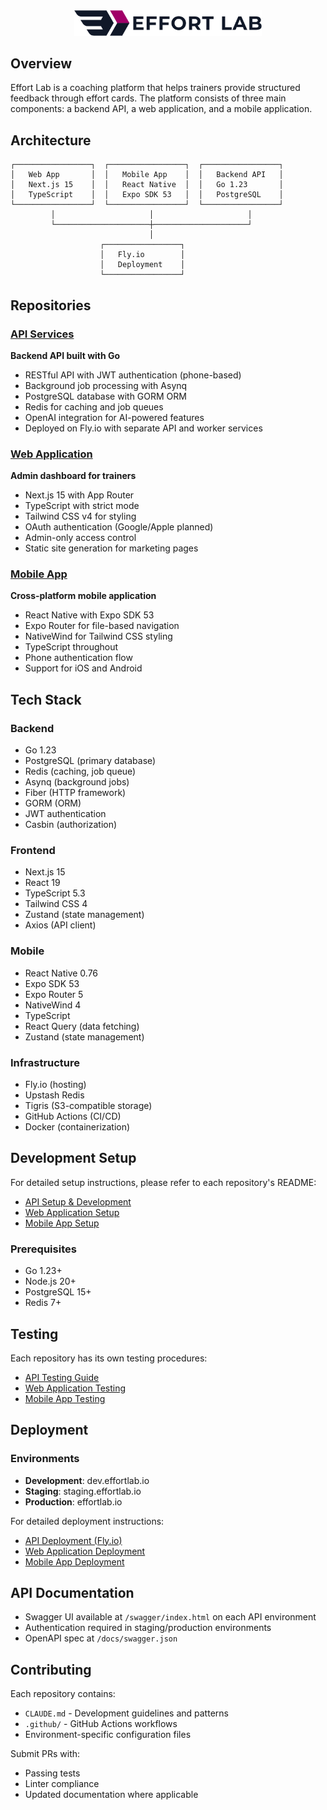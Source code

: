<div align="center">
  <img src="logo-dark.png" alt="Effort Lab" width="300">
</div>

## Overview

Effort Lab is a coaching platform that helps trainers provide structured feedback through effort cards. The platform consists of three main components: a backend API, a web application, and a mobile application.

## Architecture

```
┌─────────────────┐  ┌─────────────────┐  ┌─────────────────┐
│   Web App       │  │   Mobile App    │  │   Backend API   │
│   Next.js 15    │  │   React Native  │  │   Go 1.23       │
│   TypeScript    │  │   Expo SDK 53   │  │   PostgreSQL    │
└─────────────────┘  └─────────────────┘  └─────────────────┘
         │                     │                     │
         └─────────────────────┼─────────────────────┘
                               │
                    ┌─────────────────┐
                    │   Fly.io        │
                    │   Deployment    │
                    └─────────────────┘
```

## Repositories

### [API Services](../../api)
**Backend API built with Go**
- RESTful API with JWT authentication (phone-based)
- Background job processing with Asynq
- PostgreSQL database with GORM ORM
- Redis for caching and job queues
- OpenAI integration for AI-powered features
- Deployed on Fly.io with separate API and worker services

### [Web Application](../../webapp)
**Admin dashboard for trainers**
- Next.js 15 with App Router
- TypeScript with strict mode
- Tailwind CSS v4 for styling
- OAuth authentication (Google/Apple planned)
- Admin-only access control
- Static site generation for marketing pages

### [Mobile App](../../native)
**Cross-platform mobile application**
- React Native with Expo SDK 53
- Expo Router for file-based navigation
- NativeWind for Tailwind CSS styling
- TypeScript throughout
- Phone authentication flow
- Support for iOS and Android

## Tech Stack

### Backend
- Go 1.23
- PostgreSQL (primary database)
- Redis (caching, job queue)
- Asynq (background jobs)
- Fiber (HTTP framework)
- GORM (ORM)
- JWT authentication
- Casbin (authorization)

### Frontend
- Next.js 15
- React 19
- TypeScript 5.3
- Tailwind CSS 4
- Zustand (state management)
- Axios (API client)

### Mobile
- React Native 0.76
- Expo SDK 53
- Expo Router 5
- NativeWind 4
- TypeScript
- React Query (data fetching)
- Zustand (state management)

### Infrastructure
- Fly.io (hosting)
- Upstash Redis
- Tigris (S3-compatible storage)
- GitHub Actions (CI/CD)
- Docker (containerization)

## Development Setup

For detailed setup instructions, please refer to each repository's README:
- [API Setup & Development](../../api/README.md#-quick-start)
- [Web Application Setup](../../webapp/README.md#quick-start)
- [Mobile App Setup](../../native/README.md#-quick-start)

### Prerequisites
- Go 1.23+
- Node.js 20+
- PostgreSQL 15+
- Redis 7+

## Testing

Each repository has its own testing procedures:
- [API Testing Guide](../../api/README.md#-testing)
- [Web Application Testing](../../webapp/README.md#available-scripts)
- [Mobile App Testing](../../native/README.md#-testing)

## Deployment

### Environments
- **Development**: dev.effortlab.io
- **Staging**: staging.effortlab.io  
- **Production**: effortlab.io

For detailed deployment instructions:
- [API Deployment (Fly.io)](../../api/README.md#-deployment)
- [Web Application Deployment](../../webapp/README.md#production-deployment)
- [Mobile App Deployment](../../native/README.md#-deployment)

## API Documentation

- Swagger UI available at `/swagger/index.html` on each API environment
- Authentication required in staging/production environments
- OpenAPI spec at `/docs/swagger.json`

## Contributing

Each repository contains:
- `CLAUDE.md` - Development guidelines and patterns
- `.github/` - GitHub Actions workflows
- Environment-specific configuration files

Submit PRs with:
- Passing tests
- Linter compliance
- Updated documentation where applicable
